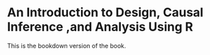 # An Introduction to Design, Causal Inference ,and Analysis Using R

This is the bookdown version of the book.

